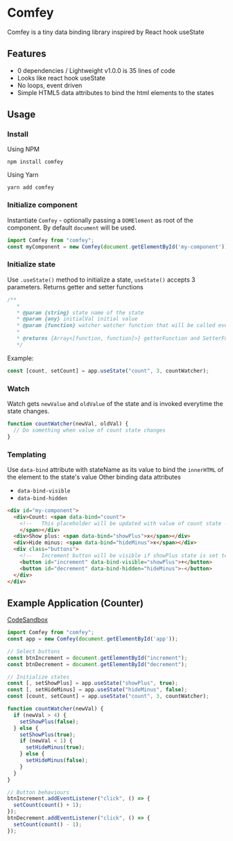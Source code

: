 # Comfey

Comfey is a tiny data binding library inspired by React hook useState

## Features
- 0 dependencies / Lightweight v1.0.0 is 35 lines of code
- Looks like react hook useState
- No loops, event driven
- Simple HTML5 data attributes to bind the html elements to the states

## Usage

### Install

Using NPM
```
npm install comfey
```

Using Yarn
```
yarn add comfey
```

### Initialize component

Instantiate `Comfey` - optionally passing a `DOMElement` as root of the component.
By default `document` will be used.

```js
import Comfey from "comfey";
const myComponent = new Comfey(document.getElementById('my-component'));
```

### Initialize state

Use `.useState()` method to initialize a state, `useState()` accepts 3 parameters.
Returns getter and setter functions

```js
/**
   *
   * @param {string} state name of the state
   * @param {any} initialVal initial value
   * @param {function} watcher watcher function that will be called everytime the value of the state changes
   *
   * @returns {Array<[function, function]>} getterFunction and SetterFunction
   */
```

Example:

```js
const [count, setCount] = app.useState("count", 3, countWatcher);
```

### Watch

Watch gets `newValue` and `oldValue` of the state and is invoked everytime the state changes.
```js
function countWatcher(newVal, oldVal) {
  // Do something when value of count state changes
}
```

### Templating

Use `data-bind` attribute with stateName as its value to bind the `innerHTML` of the element to the state's value
Other binding data attributes
- `data-bind-visible`
- `data-bind-hidden`

```html
<div id="my-component">
  <div>Count: <span data-bind="count">
    <!--   This placeholder will be updated with value of count state -->
    </span></div>
  <div>Show plus: <span data-bind="showPlus">x</span></div>
  <div>Hide minus: <span data-bind="hideMinus">x</span></div>
  <div class="buttons">
    <!--   Increment button will be visible if showPlus state is set to true   -->
    <button id="increment" data-bind-visible="showPlus">+</button>
    <button id="decrement" data-bind-hidden="hideMinus">-</button>
  </div>
</div>
```

## Example Application (Counter)

[CodeSandbox](https://codesandbox.io/s/comfy-example-es207?file=/src/index.js)

```js
import Comfey from "comfey";
const app = new Comfey(document.getElementById('app'));

// Select buttons
const btnIncrement = document.getElementById("increment");
const btnDecrement = document.getElementById("decrement");

// Initialize states
const [, setShowPlus] = app.useState("showPlus", true);
const [, setHideMinus] = app.useState("hideMinus", false);
const [count, setCount] = app.useState("count", 3, countWatcher);

function countWatcher(newVal) {
  if (newVal > 4) {
    setShowPlus(false);
  } else {
    setShowPlus(true);
    if (newVal < 1) {
      setHideMinus(true);
    } else {
      setHideMinus(false);
    }
  }
}

// Button behaviours
btnIncrement.addEventListener("click", () => {
  setCount(count() + 1);
});
btnDecrement.addEventListener("click", () => {
  setCount(count() - 1);
});
```
